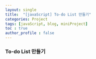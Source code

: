 ```yaml
---
layout: single
title:  "[javaScript] To-do List 만들기"
categories: Project
tags: [javaScript, blog, miniProject] 
toc : true
author_profile : false 
---
```


### To-do List 만들기
